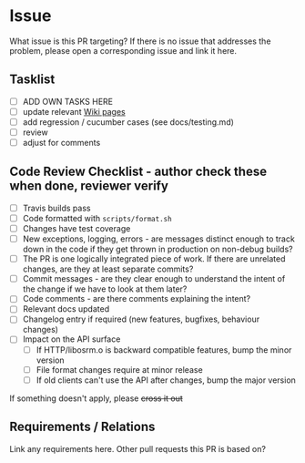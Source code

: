 # Issue

What issue is this PR targeting? If there is no issue that addresses the problem, please open a corresponding issue and link it here.

## Tasklist
 - [ ] ADD OWN TASKS HERE
 - [ ] update relevant [Wiki pages](https://github.com/Project-OSRM/osrm-backend/wiki)
 - [ ] add regression / cucumber cases (see docs/testing.md)
 - [ ] review
 - [ ] adjust for comments

## Code Review Checklist - author check these when done, reviewer verify
 - [ ] Travis builds pass
 - [ ] Code formatted with `scripts/format.sh`
 - [ ] Changes have test coverage
 - [ ] New exceptions, logging, errors - are messages distinct enough to track down in the code if they get thrown in production on non-debug builds?
 - [ ] The PR is one logically integrated piece of work.  If there are unrelated changes, are they at least separate commits?
 - [ ] Commit messages - are they clear enough to understand the intent of the change if we have to look at them later?
 - [ ] Code comments - are there comments explaining the intent?
 - [ ] Relevant docs updated
 - [ ] Changelog entry if required (new features, bugfixes, behaviour changes)
 - [ ] Impact on the API surface
   - [ ] If HTTP/libosrm.o is backward compatible features, bump the minor version
   - [ ] File format changes require at minor release
   - [ ] If old clients can't use the API after changes, bump the major version

If something doesn't apply, please ~~cross it out~~

## Requirements / Relations
 Link any requirements here. Other pull requests this PR is based on?
